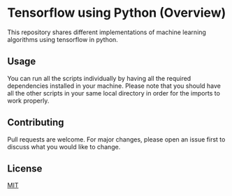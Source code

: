 # Tensorflow using Python (Overview)

This repository shares different implementations of machine learning algorithms using tensorflow in python. 


## Usage

You can run all the scripts individually by having all the required dependencies installed in your machine. Please note that you should have all the other scripts in your same local directory in order for the imports to work properly.


## Contributing
Pull requests are welcome. For major changes, please open an issue first to discuss what you would like to change.


## License
[MIT](https://choosealicense.com/licenses/mit/)